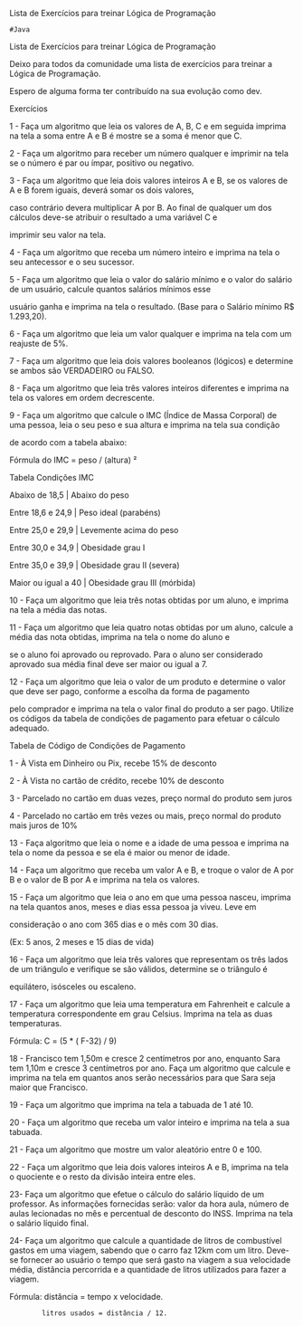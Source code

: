 Lista de Exercícios para treinar Lógica de Programação

    #Java

Lista de Exercícios para treinar Lógica de Programação

Deixo para todos da comunidade uma lista de exercícios para treinar a Lógica de Programação.

Espero de alguma forma ter contribuído na sua evolução como dev.

Exercícios

1 - Faça um algoritmo que leia os valores de A, B, C e em seguida imprima na tela a soma entre A e B é mostre se a soma
é menor que C.

2 - Faça um algoritmo para receber um número qualquer e imprimir na tela se o número é par ou ímpar, positivo ou
negativo.

3 - Faça um algoritmo que leia dois valores inteiros A e B, se os valores de A e B forem iguais, deverá somar os dois
valores,

caso contrário devera multiplicar A por B. Ao final de qualquer um dos cálculos deve-se atribuir o resultado a uma
variável C e

imprimir seu valor na tela.

4 - Faça um algoritmo que receba um número inteiro e imprima na tela o seu antecessor e o seu sucessor.

5 - Faça um algoritmo que leia o valor do salário mínimo e o valor do salário de um usuário, calcule quantos salários
mínimos esse

usuário ganha e imprima na tela o resultado. (Base para o Salário mínimo R$ 1.293,20).

6 - Faça um algoritmo que leia um valor qualquer e imprima na tela com um reajuste de 5%.

7 - Faça um algoritmo que leia dois valores booleanos (lógicos) e determine se ambos são VERDADEIRO ou FALSO.

8 - Faça um algoritmo que leia três valores inteiros diferentes e imprima na tela os valores em ordem decrescente.

9 - Faça um algoritmo que calcule o IMC (Índice de Massa Corporal) de uma pessoa, leia o seu peso e sua altura e imprima
na tela sua condição

de acordo com a tabela abaixo:

Fórmula do IMC = peso / (altura) ²

Tabela Condições IMC

Abaixo de 18,5 | Abaixo do peso

Entre 18,6 e 24,9 | Peso ideal (parabéns)

Entre 25,0 e 29,9 | Levemente acima do peso

Entre 30,0 e 34,9 | Obesidade grau I

Entre 35,0 e 39,9 | Obesidade grau II (severa)

Maior ou igual a 40 | Obesidade grau III (mórbida)

10 - Faça um algoritmo que leia três notas obtidas por um aluno, e imprima na tela a média das notas.

11 - Faça um algoritmo que leia quatro notas obtidas por um aluno, calcule a média das nota obtidas, imprima na tela o
nome do aluno e

se o aluno foi aprovado ou reprovado. Para o aluno ser considerado aprovado sua média final deve ser maior ou igual a 7.

12 - Faça um algoritmo que leia o valor de um produto e determine o valor que deve ser pago, conforme a escolha da forma
de pagamento

pelo comprador e imprima na tela o valor final do produto a ser pago. Utilize os códigos da tabela de condições de
pagamento para efetuar o cálculo adequado.

Tabela de Código de Condições de Pagamento

1 - À Vista em Dinheiro ou Pix, recebe 15% de desconto

2 - À Vista no cartão de crédito, recebe 10% de desconto

3 - Parcelado no cartão em duas vezes, preço normal do produto sem juros

4 - Parcelado no cartão em três vezes ou mais, preço normal do produto mais juros de 10%

13 - Faça algoritmo que leia o nome e a idade de uma pessoa e imprima na tela o nome da pessoa e se ela é maior ou menor
de idade.

14 - Faça um algoritmo que receba um valor A e B, e troque o valor de A por B e o valor de B por A e imprima na tela os
valores.

15 - Faça um algoritmo que leia o ano em que uma pessoa nasceu, imprima na tela quantos anos, meses e dias essa pessoa
ja viveu. Leve em

consideração o ano com 365 dias e o mês com 30 dias.

(Ex: 5 anos, 2 meses e 15 dias de vida)

16 - Faça um algoritmo que leia três valores que representam os três lados de um triângulo e verifique se são válidos,
determine se o triângulo é

equilátero, isósceles ou escaleno.

17 - Faça um algoritmo que leia uma temperatura em Fahrenheit e calcule a temperatura correspondente em grau Celsius.
Imprima na tela as duas temperaturas.

Fórmula: C = (5 * ( F-32) / 9)

18 - Francisco tem 1,50m e cresce 2 centímetros por ano, enquanto Sara tem 1,10m e cresce 3 centímetros por ano. Faça um
algoritmo que calcule e imprima na tela em quantos anos serão necessários para que Sara seja maior que Francisco.

19 - Faça um algoritmo que imprima na tela a tabuada de 1 até 10.

20 - Faça um algoritmo que receba um valor inteiro e imprima na tela a sua tabuada.

21 - Faça um algoritmo que mostre um valor aleatório entre 0 e 100.

22 - Faça um algoritmo que leia dois valores inteiros A e B, imprima na tela o quociente e o resto da divisão inteira
entre eles.

23- Faça um algoritmo que efetue o cálculo do salário líquido de um professor. As informações fornecidas serão: valor
da hora aula, número de aulas lecionadas no mês e percentual de desconto do INSS. Imprima na tela o salário líquido
final.

24- Faça um algoritmo que calcule a quantidade de litros de combustível gastos em uma viagem, sabendo que o carro faz
12km com um litro. Deve-se fornecer ao usuário o tempo que será gasto na viagem a sua velocidade média, distância
percorrida e a quantidade de litros utilizados para fazer a viagem.

Fórmula: distância = tempo x velocidade.

            litros usados = distância / 12.